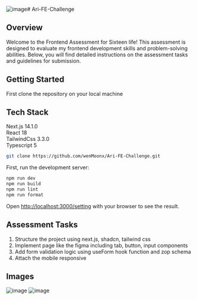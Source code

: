 ![image](https://github.com/wenMoonx/Ari-FE-Challenge/assets/112678484/1bf15d68-bb43-4f3c-b932-f105dd553c13)# Ari-FE-Challenge

## Overview
Welcome to the Frontend Assessment for Sixteen life! This assessment is designed to evaluate my frontend development skills and problem-solving abilities. Below, you will find detailed instructions on the assessment tasks and guidelines for submission.

## Getting Started

First clone the repository on your local machine

## Tech Stack

Next.js 14.1.0 <br>
React 18 <br>
TailwindCss 3.3.0 <br>
Typescript 5 <br>

```bash
git clone https://github.com/wenMoonx/Ari-FE-Challenge.git
```

First, run the development server:

```bash
npm run dev
npm run build
npm run lint
npm run format
```

Open [http://localhost:3000/setting](http://localhost:3000/setting) with your browser to see the result.

## Assessment Tasks
1. Structure the project using next.js, shadcn, tailwind css
2. Implement page like the figma including tab, button, input components
3. Add form validation logic using useForm hook function and zop schema
4. Attach the mobile responsive

## Images
![image](https://github.com/wenMoonx/Ari-FE-Challenge/assets/112678484/1fcc2390-8cf9-441d-8dec-dc993e73ee5f)
![image](https://github.com/wenMoonx/Ari-FE-Challenge/assets/112678484/0472fd36-a740-4dee-97c1-28b7b19bb5e4)

